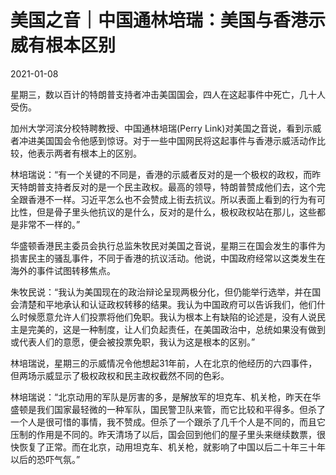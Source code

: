 # 美国之音｜中国通林培瑞：美国与香港示威有根本区别

2021-01-08

星期三，数以百计的特朗普支持者冲击美国国会，四人在这起事件中死亡，几十人受伤。

加州大学河滨分校特聘教授、中国通林培瑞(Perry Link)对美国之音说，看到示威者冲进美国国会令他感到惊讶。对于一些中国网民将这起事件与香港示威活动作比较，他表示两者有根本上的区别。

林培瑞说：“有一个关键的不同是，香港的示威者反对的是一个极权的政权，而昨天特朗普支持者反对的是一个民主政权。最高的领导，特朗普赞成他们去，这个完全跟香港不一样。习近平怎么也不会赞成上街去抗议。所以表面上看到的行为有可比性，但是骨子里头他抗议的是什么，反对的是什么，极权政权站在那儿，这些都是非常不一样的。”

华盛顿香港民主委员会执行总监朱牧民对美国之音说，星期三在国会发生的事件为损害民主的骚乱事件，不同于香港的抗议活动。他说，中国政府经常以这类发生在海外的事件试图转移焦点。

朱牧民说：“我认为美国现在的政治辩论呈现两极分化，但仍能举行选举，并在国会清楚和平地承认和认证政权转移的结果。我认为中国政府可以告诉我们，他们什么时候愿意允许人们投票将他们免职。我认为根本上有缺陷的论述是，没有人说民主是完美的，这是一种制度，让人们负起责任，在美国政治中，总统如果没有做到或代表人们的意愿，便会被投票免职，我认为这是根本的区别。”

林培瑞说，星期三的示威情况令他想起31年前，人在北京的他经历的六四事件，但两场示威显示了极权政权和民主政权截然不同的色彩。

林培瑞说：“北京动用的军队是厉害的多，是解放军的坦克车、机关枪，昨天在华盛顿是我们国家最轻微的一种军队，国民警卫队来管，而它比较和平得多。但杀了一个人是很可惜的事情，我不赞成。但杀了一个跟杀了几千个人是不同的，而且它压制的作用是不同的。昨天清场了以后，国会回到他们的屋子里头来继续数票，很快恢复了正常。而在北京，动用坦克车、机关枪，就影响了中国以后二十年三十年以后的恐吓气氛。”

